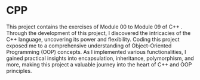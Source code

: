 # CPP

This project contains the exercises of Module 00 to Module 09 of C++ .
Through the development of this project, I discovered the intricacies of the C++ language, uncovering its power and flexibility. Coding this project exposed me to a comprehensive understanding of Object-Oriented Programming (OOP) concepts. As I implemented various functionalities, I gained practical insights into encapsulation, inheritance, polymorphism, and more, making this project a valuable journey into the heart of C++ and OOP principles.

